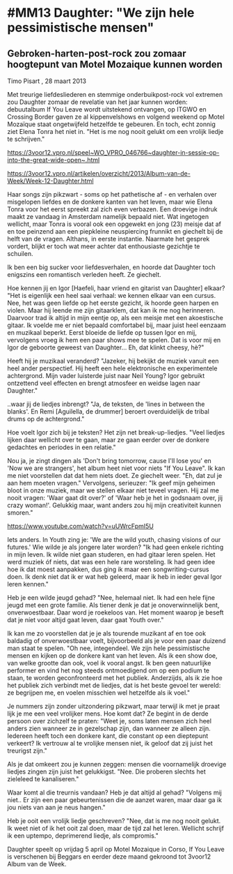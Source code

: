 # #MM13 Daughter: "We zijn hele pessimistische mensen" 

## Gebroken-harten-post-rock zou zomaar hoogtepunt van Motel Mozaique kunnen worden

Timo Pisart , 28 maart 2013 

Met treurige liefdesliederen en stemmige onderbuikpost-rock vol extremen zou Daughter zomaar de revelatie van het jaar kunnen worden: debuutalbum If You Leave wordt uitstekend ontvangen, op ITGWO en Crossing Border gaven ze al kippenvelshows en volgend weekend op Motel Mozaïque staat ongetwijfeld hetzelfde te gebeuren. En toch, echt zonnig ziet Elena Tonra het niet in. "Het is me nog nooit gelukt om een vrolijk liedje te schrijven." 

https://3voor12.vpro.nl/speel~WO_VPRO_046766~daughter-in-sessie-op-into-the-great-wide-open~.html

https://3voor12.vpro.nl/artikelen/overzicht/2013/Album-van-de-Week/Week-12-Daughter.html

Haar songs zijn pikzwart - soms op het pathetische af - en verhalen over misgelopen liefdes en de donkere kanten van het leven, maar wie Elena Tonra voor het eerst spreekt zal zich even verbazen. Een droevige indruk maakt ze vandaag in Amsterdam namelijk bepaald niet. Wat ingetogen wellicht, maar Tonra is vooral ook een opgewekt en jong (23) meisje dat af en toe peinzend aan een piepkleine neuspiercing frunnikt en giechelt bij de helft van de vragen. Althans, in eerste instantie. Naarmate het gesprek vordert, blijkt er toch wat meer achter dat enthousiaste gezichtje te schuilen.

Ik ben een big sucker voor liefdesverhalen, en hoorde dat Daughter toch enigszins een romantisch verleden heeft.
Ze giechelt.

Hoe kennen jij en Igor [Haefeli, haar vriend en gitarist van Daughter] elkaar?
"Het is eigenlijk een heel saai verhaal: we kennen elkaar van een cursus. Nee, het was geen liefde op het eerste gezicht, ik hoorde geen harpen en violen. Maar hij leende me zijn gitaarklem, dat kan ik me nog herinneren. Daarvoor trad ik altijd in mijn eentje op, als een meisje met een akoestische gitaar. Ik voelde me er niet bepaald comfortabel bij, maar juist heel eenzaam en muzikaal beperkt. Eerst bloeide de liefde op tussen Igor en mij, vervolgens vroeg ik hem een paar shows mee te spelen. Dat is voor mij en Igor de geboorte geweest van Daughter... Eh, dat klinkt cheesy, hè?"

Heeft hij je muzikaal veranderd?
"Jazeker, hij bekijkt de muziek vanuit een heel ander perspectief. Hij heeft een hele elektronische en experimentele achtergrond. Mijn vader luisterde juist naar Neil Young? Igor gebruikt ontzettend veel effecten en brengt atmosfeer en weidse lagen naar Daughter."

..waar jij de liedjes inbrengt?
"Ja, de teksten, de 'lines in between the blanks'. En Remi [Aguilella, de drummer] beroert overduidelijk de tribal drums op de achtergrond."

Hoe voelt Igor zich bij je teksten? Het zijn net break-up-liedjes.
"Veel liedjes lijken daar wellicht over te gaan, maar ze gaan eerder over de donkere gedachtes en periodes in een relatie."

Nou ja, je zingt dingen als 'Don't bring tomorrow, cause I'll lose you' en 'Now we are strangers', het album heet niet voor niets "If You Leave". Ik kan me niet voorstellen dat dat hem niets doet.
Ze giechelt weer. "Eh, dat zul je aan hem moeten vragen." Vervolgens, serieuzer: "Ik geef mijn geheimen bloot in onze muziek, maar we stellen elkaar niet teveel vragen. Hij zal me nooit vragen: 'Waar gaat dit over?' of 'Waar heb je het in godsnaam over, jij crazy woman!'. Gelukkig maar, want anders zou hij mijn creativiteit kunnen smoren."

https://www.youtube.com/watch?v=uUWrcFpmI5U



Iets anders. In Youth zing je: 'We are the wild youth, chasing visions of our futures.' Wie wilde je als jongere later worden?
"Ik had geen enkele richting in mijn leven. Ik wilde niet gaan studeren, en had gitaar leren spelen. Het werd muziek óf niets, dat was een hele rare worsteling. Ik had geen idee hoe ik dat moest aanpakken, dus ging ik maar een songwriting-cursus doen. Ik denk niet dat ik er wat heb geleerd, maar ik heb in ieder geval Igor leren kennen."

Heb je een wilde jeugd gehad?
"Nee, helemaal niet. Ik had een hele fijne jeugd met een grote familie. Als tiener denk je dat je onoverwinnelijk bent, onverwoestbaar. Daar word je roekeloos van. Het moment waarop je beseft dat je níet voor altijd gaat leven, daar gaat Youth over."

Ik kan me zo voorstellen dat je je als tourende muzikant af en toe ook baldadig of onverwoestbaar voelt, bijvoorbeeld als je voor een paar duizend man staat te spelen.
"Oh nee, integendeel. We zijn hele pessimistische mensen en kijken op de donkere kant van het leven. Als ik een show doe, van welke grootte dan ook, voel ik vooral angst. Ik ben geen natuurlijke performer en vind het nog steeds ontmoedigend om op een podium te staan, te worden geconfronteerd met het publiek. Anderzijds, als ik zie hoe het publiek zich verbindt met de liedjes, dat is het beste gevoel ter wereld: ze begrijpen me, en voelen misschien wel hetzelfde als ik voel."

Je nummers zijn zonder uitzondering pikzwart, maar terwijl ik met je praat lijk je me een veel vrolijker mens. Hoe komt dat?
Ze begint in de derde persoon over zichzelf te praten: "Weet je, soms laten mensen zich heel anders zien wanneer ze in gezelschap zijn, dan wanneer ze alleen zijn. Iedereen heeft toch een donkere kant, die constant op een dieptepunt verkeert? Ik vertrouw al te vrolijke mensen niet, ik geloof dat zij juist het treurigst zijn."

Als je dat omkeert zou je kunnen zeggen: mensen die voornamelijk droevige liedjes zingen zijn juist het gelukkigst.
"Nee. Die proberen slechts het zieleleed te kanaliseren."

Waar komt al die treurnis vandaan? Heb je dat altijd al gehad?
"Volgens mij niet.. Er zijn een paar gebeurtenissen die de aanzet waren, maar daar ga ik jou niets van aan je neus hangen."

Heb je ooit een vrolijk liedje geschreven?
"Nee, dat is me nog nooit gelukt. Ik weet niet of ik het ooit zal doen, maar de tijd zal het leren. Wellicht schrijf ik een uptempo, deprimerend liedje, als compromis."

Daughter speelt op vrijdag 5 april op Motel Mozaique in Corso, If You Leave is verschenen bij Beggars en eerder deze maand gekroond tot 3voor12 Album van de Week.

